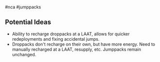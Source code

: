 #nca #jumppacks

## Potential Ideas
- Ability to recharge droppacks at a LAAT, allows for quicker redeployments and fixing accidental jumps.
- Droppacks don't recharge on their own, but have more energy. Need to manually recharged at a LAAT, resupply, etc. Jumppacks remain unchanged.
